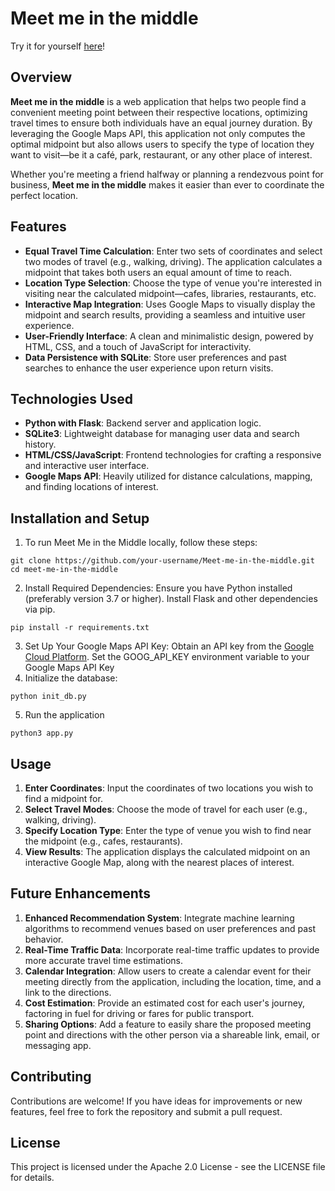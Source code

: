 # Meet me in the middle

Try it for yourself [here](https://meet-me-in-the-middle.onrender.com)! 

## Overview
**Meet me in the middle** is a web application that helps two people find a convenient meeting point between their respective locations, optimizing travel times to ensure both individuals have an equal journey duration. By leveraging the Google Maps API, this application not only computes the optimal midpoint but also allows users to specify the type of location they want to visit—be it a café, park, restaurant, or any other place of interest.

Whether you're meeting a friend halfway or planning a rendezvous point for business, **Meet me in the middle** makes it easier than ever to coordinate the perfect location.

## Features
- **Equal Travel Time Calculation**: Enter two sets of coordinates and select two modes of travel (e.g., walking, driving). The application calculates a midpoint that takes both users an equal amount of time to reach.
- **Location Type Selection**: Choose the type of venue you're interested in visiting near the calculated midpoint—cafes, libraries, restaurants, etc.
- **Interactive Map Integration**: Uses Google Maps to visually display the midpoint and search results, providing a seamless and intuitive user experience.
- **User-Friendly Interface**: A clean and minimalistic design, powered by HTML, CSS, and a touch of JavaScript for interactivity.
- **Data Persistence with SQLite**: Store user preferences and past searches to enhance the user experience upon return visits.

## Technologies Used
- **Python with Flask**: Backend server and application logic.
- **SQLite3**: Lightweight database for managing user data and search history.
- **HTML/CSS/JavaScript**: Frontend technologies for crafting a responsive and interactive user interface.
- **Google Maps API**: Heavily utilized for distance calculations, mapping, and finding locations of interest.

## Installation and Setup
1. To run Meet Me in the Middle locally, follow these steps:
```
git clone https://github.com/your-username/Meet-me-in-the-middle.git
cd meet-me-in-the-middle
```
2. Install Required Dependencies: Ensure you have Python installed (preferably version 3.7 or higher). Install Flask and other dependencies via pip.
```
pip install -r requirements.txt
```
3. Set Up Your Google Maps API Key: Obtain an API key from the [Google Cloud Platform](https://cloud.google.com/free/?utm_source=google&utm_medium=cpc&utm_campaign=japac-AU-all-en-dr-BKWS-all-core-trial-EXA-dr-1605216&utm_content=text-ad-none-none-DEV_c-CRE_602320994293-ADGP_Hybrid+%7C+BKWS+-+EXA+%7C+Txt+-GCP-General-core+brand-main-KWID_43700071544383179-kwd-26415313501&userloc_9071810-network_g&utm_term=KW_google%20cloud%20platform&gad_source=1&gclid=CjwKCAjwiaa2BhAiEiwAQBgyHh7e9xYKSlD8UYuoCrnyRubMfRLATsSG0oZMLvQ00TvGQk2-vggLBhoCP30QAvD_BwE&gclsrc=aw.ds).
Set the GOOG_API_KEY environment variable to your Google Maps API Key
4. Initialize the database:
```
python init_db.py
```
5. Run the application
```
python3 app.py
```

## Usage
1. **Enter Coordinates**: Input the coordinates of two locations you wish to find a midpoint for.
2. **Select Travel Modes**: Choose the mode of travel for each user (e.g., walking, driving).
3. **Specify Location Type**: Enter the type of venue you wish to find near the midpoint (e.g., cafes, restaurants).
4. **View Results**: The application displays the calculated midpoint on an interactive Google Map, along with the nearest places of interest.

## Future Enhancements
1. **Enhanced Recommendation System**: Integrate machine learning algorithms to recommend venues based on user preferences and past behavior.
2. **Real-Time Traffic Data**: Incorporate real-time traffic updates to provide more accurate travel time estimations.
3. **Calendar Integration**: Allow users to create a calendar event for their meeting directly from the application, including the location, time, and a link to the directions.
4. **Cost Estimation**: Provide an estimated cost for each user's journey, factoring in fuel for driving or fares for public transport.
5. **Sharing Options**: Add a feature to easily share the proposed meeting point and directions with the other person via a shareable link, email, or messaging app.

## Contributing
Contributions are welcome! If you have ideas for improvements or new features, feel free to fork the repository and submit a pull request.

## License
This project is licensed under the Apache 2.0 License - see the LICENSE file for details.
